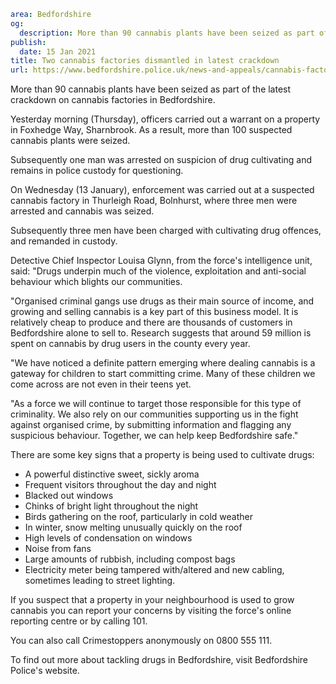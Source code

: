 ```yaml
area: Bedfordshire
og:
  description: More than 90 cannabis plants have been seized as part of the latest crackdown on cannabis factories in Bedfordshire.
publish:
  date: 15 Jan 2021
title: Two cannabis factories dismantled in latest crackdown
url: https://www.bedfordshire.police.uk/news-and-appeals/cannabis-factories-dismantled-Jan21
```

More than 90 cannabis plants have been seized as part of the latest crackdown on cannabis factories in Bedfordshire.

Yesterday morning (Thursday), officers carried out a warrant on a property in Foxhedge Way, Sharnbrook. As a result, more than 100 suspected cannabis plants were seized.

Subsequently one man was arrested on suspicion of drug cultivating and remains in police custody for questioning.

On Wednesday (13 January), enforcement was carried out at a suspected cannabis factory in Thurleigh Road, Bolnhurst, where three men were arrested and cannabis was seized.

Subsequently three men have been charged with cultivating drug offences, and remanded in custody.

Detective Chief Inspector Louisa Glynn, from the force's intelligence unit, said: "Drugs underpin much of the violence, exploitation and anti-social behaviour which blights our communities.

"Organised criminal gangs use drugs as their main source of income, and growing and selling cannabis is a key part of this business model. It is relatively cheap to produce and there are thousands of customers in Bedfordshire alone to sell to. Research suggests that around 59 million is spent on cannabis by drug users in the county every year.

"We have noticed a definite pattern emerging where dealing cannabis is a gateway for children to start committing crime. Many of these children we come across are not even in their teens yet.

"As a force we will continue to target those responsible for this type of criminality. We also rely on our communities supporting us in the fight against organised crime, by submitting information and flagging any suspicious behaviour. Together, we can help keep Bedfordshire safe."

There are some key signs that a property is being used to cultivate drugs:

 * A powerful distinctive sweet, sickly aroma
 * Frequent visitors throughout the day and night
 * Blacked out windows
 * Chinks of bright light throughout the night
 * Birds gathering on the roof, particularly in cold weather
 * In winter, snow melting unusually quickly on the roof
 * High levels of condensation on windows
 * Noise from fans
 * Large amounts of rubbish, including compost bags
 * Electricity meter being tampered with/altered and new cabling, sometimes leading to street lighting.

If you suspect that a property in your neighbourhood is used to grow cannabis you can report your concerns by visiting the force's online reporting centre or by calling 101.

You can also call Crimestoppers anonymously on 0800 555 111.

To find out more about tackling drugs in Bedfordshire, visit Bedfordshire Police's website.
